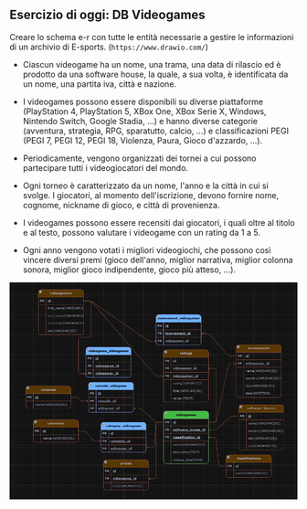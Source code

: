 ## Esercizio di oggi: DB Videogames

Creare lo schema e-r con tutte le entità necessarie a gestire le informazioni di un archivio di E-sports. (`https://www.drawio.com/`)

- Ciascun videogame ha un nome, una trama, una data di rilascio ed è prodotto da una software house, la quale, a sua volta, è identificata da un nome, una partita iva, città e nazione.

- I videogames possono essere disponibili su diverse piattaforme (PlayStation 4, PlayStation 5, XBox One, XBox Serie X, Windows, Nintendo Switch, Google Stadia, ...) e hanno diverse categorie (avventura, strategia, RPG, sparatutto, calcio, ...) e classificazioni PEGI (PEGI 7, PEGI 12, PEGI 18, Violenza, Paura, Gioco d'azzardo, ...).

- Periodicamente, vengono organizzati dei tornei a cui possono partecipare tutti i videogiocatori del mondo.

- Ogni torneo è caratterizzato da un nome, l'anno e la città in cui si svolge. I giocatori, al momento dell'iscrizione, devono fornire nome, cognome, nickname di gioco, e città di provenienza.

- I videogames possono essere recensiti dai giocatori, i quali oltre al titolo e al testo, possono valutare i videogame con un rating da 1 a 5.

- Ogni anno vengono votati i migliori videogiochi, che possono così vincere diversi premi (gioco dell'anno, miglior narrativa, miglior colonna sonora, miglior gioco indipendente, gioco più atteso, ...).

![db videogames](db-videogames-draw-io.png)